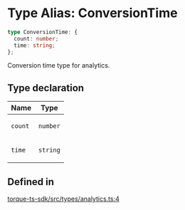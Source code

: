 # Type Alias: ConversionTime

```ts
type ConversionTime: {
  count: number;
  time: string;
};
```

Conversion time type for analytics.

## Type declaration

<table>
<thead>
<tr>
<th>Name</th>
<th>Type</th>
</tr>
</thead>
<tbody>
<tr>
<td>

`count`

</td>
<td>

`number`

</td>
</tr>
<tr>
<td>

`time`

</td>
<td>

`string`

</td>
</tr>
</tbody>
</table>

## Defined in

[torque-ts-sdk/src/types/analytics.ts:4](https://github.com/torque-labs/torque-ts-sdk/blob/e34efdf278512e8a58bacdba966e9cd90b1db20a/src/types/analytics.ts#L4)
